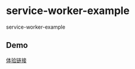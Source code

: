 # service-worker-example
service-worker-example


## Demo
[体验链接](https://demo.liaolunling.top/service-worker-example/index.html)
